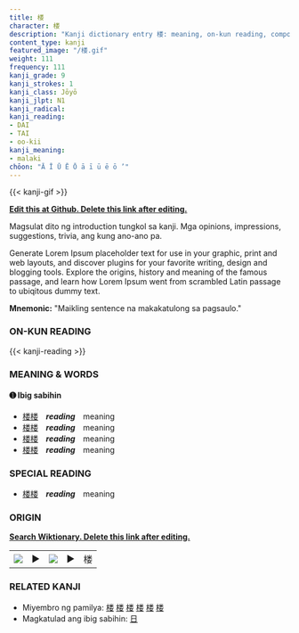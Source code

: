 ```yaml
---
title: 楼
character: 楼
description: "Kanji dictionary entry 楼: meaning, on-kun reading, compounds, origin, related kanji"
content_type: kanji
featured_image: "/楼.gif"
weight: 111
frequency: 111
kanji_grade: 9
kanji_strokes: 1
kanji_class: Jōyō
kanji_jlpt: N1
kanji_radical: 
kanji_reading: 
- DAI
- TAI
- oo-kii
kanji_meaning:
- malaki
chōon: "Ā Ī Ū Ē Ō ā ī ū ē ō ’"
---
```

[//]: # (Don't edit the line below. Kanji animated GIF code is automatically generated.)
{{< kanji-gif >}}

[//]: # (Edit below this line.)

**[Edit this at Github. Delete this link after editing.](https://github.com/tim0g/tim/tree/main/content/kanji/楼/index.md)**

Magsulat dito ng introduction tungkol sa kanji. Mga opinions, impressions, suggestions, trivia, ang kung ano-ano pa.

Generate Lorem Ipsum placeholder text for use in your graphic, print and web layouts, and discover plugins for your favorite writing, design and blogging tools. Explore the origins, history and meaning of the famous passage, and learn how Lorem Ipsum went from scrambled Latin passage to ubiqitous dummy text.
 
**Mnemonic:** "Maikling sentence na makakatulong sa pagsaulo."

### ON-KUN READING

[//]: # (Don't edit the line below. ON-KUN READING code is automatically generated.)
{{< kanji-reading >}}

### MEANING & WORDS

#### ➊ **Ibig sabihin**
  - [楼](../楼)[楼](../楼)　***reading***　meaning
  - [楼](../楼)[楼](../楼)　***reading***　meaning
  - [楼](../楼)[楼](../楼)　***reading***　meaning
  - [楼](../楼)[楼](../楼)　***reading***　meaning

### SPECIAL READING
  - [楼](../楼)[楼](../楼)　***reading***　meaning

### ORIGIN

**[Search Wiktionary. Delete this link after editing.](https://wiktionary.org/wiki/楼)**
<table class="kanji-table"><tr><td>
<img src="60px-楼-bronze.svg.png">
</td><td>▶</td><td>
<img src="60px-楼-oracle.svg.png">
</td><td>▶</td>
<td class="kanji-origin">楼</td>
</tr></table>

### RELATED KANJI
- Miyembro ng pamilya: [楼](../楼) [楼](../楼) [楼](../楼) [楼](../楼) [楼](../楼) [楼](../楼)
- Magkatulad ang ibig sabihin: [日](../日)
